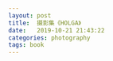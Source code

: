 ```yaml
---
layout: post
title:  摄影集《HOLGA》
date:   2019-10-21 21:43:22
categories: photography
tags: book
---
```


